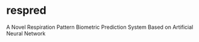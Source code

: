 # respred
A Novel Respiration Pattern Biometric Prediction System Based on Artificial Neural Network
